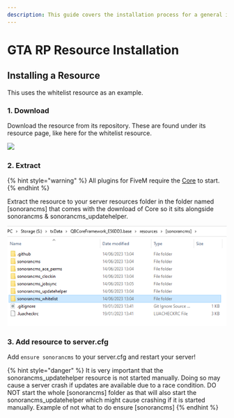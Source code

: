 ```yaml
---
description: This guide covers the installation process for a general integration resource.
---
```


# GTA RP Resource Installation

## Installing a Resource

This uses the whitelist resource as an example.

### 1. Download

Download the resource from its repository. These are found under its resource page, like here for the whitelist resource.

![](../../../../.gitbook/assets/opera\_M5S4BnTZL9.png)

### 2. Extract

{% hint style="warning" %}
All plugins for FiveM require the [Core](../available-resources/core/) to start.
{% endhint %}

Extract the resource to your server resources folder in the folder named \[sonorancms] that comes with the download of Core so it sits alongside sonorancms & sonorancms\_updatehelper.

![](<../../../../.gitbook/assets/\[sonorancms] folder.png>)

### 3. Add resource to server.cfg

Add `ensure sonorancms` to your server.cfg and restart your server!

{% hint style="danger" %}
It is very important that the sonorancms\_updatehelper resource is not started manually. Doing so may cause a server crash if updates are available due to a race condition. DO NOT start the whole \[sonorancms] folder as that will also start the sonorancms\_updatehelper which might cause crashing if it is started manually. Example of not what to do ensure \[sonorancms]
{% endhint %}
